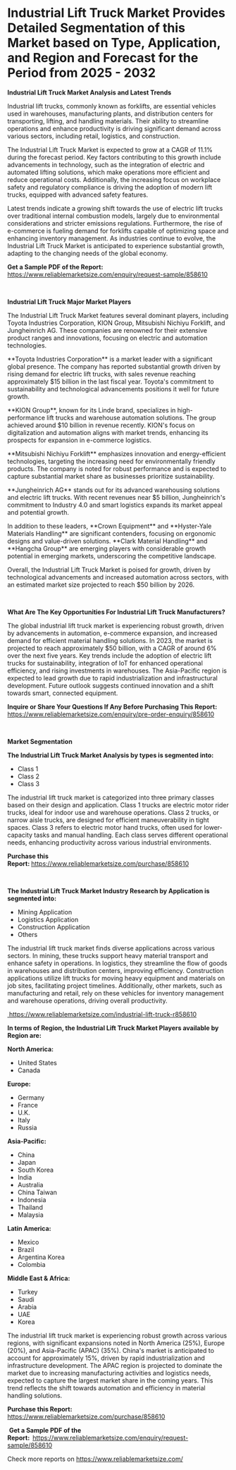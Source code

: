 <p><h1>Industrial Lift Truck Market Provides Detailed Segmentation of this Market based on Type, Application, and Region and Forecast for the Period from 2025 - 2032</h1></p><p><strong>Industrial Lift Truck Market Analysis and Latest Trends</strong></p>
<p><p>Industrial lift trucks, commonly known as forklifts, are essential vehicles used in warehouses, manufacturing plants, and distribution centers for transporting, lifting, and handling materials. Their ability to streamline operations and enhance productivity is driving significant demand across various sectors, including retail, logistics, and construction.</p><p>The Industrial Lift Truck Market is expected to grow at a CAGR of 11.1% during the forecast period. Key factors contributing to this growth include advancements in technology, such as the integration of electric and automated lifting solutions, which make operations more efficient and reduce operational costs. Additionally, the increasing focus on workplace safety and regulatory compliance is driving the adoption of modern lift trucks, equipped with advanced safety features.</p><p>Latest trends indicate a growing shift towards the use of electric lift trucks over traditional internal combustion models, largely due to environmental considerations and stricter emissions regulations. Furthermore, the rise of e-commerce is fueling demand for forklifts capable of optimizing space and enhancing inventory management. As industries continue to evolve, the Industrial Lift Truck Market is anticipated to experience substantial growth, adapting to the changing needs of the global economy.</p></p>
<p><strong>Get a Sample PDF of the Report:&nbsp;</strong> <a href="https://www.reliablemarketsize.com/enquiry/request-sample/858610?utm_campaign=2640&utm_medium=2&utm_source=Github&utm_content=ia&utm_term=08042025&utm_id=industrial-lift-truck">https://www.reliablemarketsize.com/enquiry/request-sample/858610</a></p>
<p>&nbsp;</p>
<p><strong>Industrial Lift Truck Major Market Players</strong></p>
<p><p>The Industrial Lift Truck Market features several dominant players, including Toyota Industries Corporation, KION Group, Mitsubishi Nichiyu Forklift, and Jungheinrich AG. These companies are renowned for their extensive product ranges and innovations, focusing on electric and automation technologies.</p><p>**Toyota Industries Corporation** is a market leader with a significant global presence. The company has reported substantial growth driven by rising demand for electric lift trucks, with sales revenue reaching approximately $15 billion in the last fiscal year. Toyota's commitment to sustainability and technological advancements positions it well for future growth.</p><p>**KION Group**, known for its Linde brand, specializes in high-performance lift trucks and warehouse automation solutions. The group achieved around $10 billion in revenue recently. KION's focus on digitalization and automation aligns with market trends, enhancing its prospects for expansion in e-commerce logistics.</p><p>**Mitsubishi Nichiyu Forklift** emphasizes innovation and energy-efficient technologies, targeting the increasing need for environmentally friendly products. The company is noted for robust performance and is expected to capture substantial market share as businesses prioritize sustainability.</p><p>**Jungheinrich AG** stands out for its advanced warehousing solutions and electric lift trucks. With recent revenues near $5 billion, Jungheinrich's commitment to Industry 4.0 and smart logistics expands its market appeal and potential growth.</p><p>In addition to these leaders, **Crown Equipment** and **Hyster-Yale Materials Handling** are significant contenders, focusing on ergonomic designs and value-driven solutions. **Clark Material Handling** and **Hangcha Group** are emerging players with considerable growth potential in emerging markets, underscoring the competitive landscape.</p><p>Overall, the Industrial Lift Truck Market is poised for growth, driven by technological advancements and increased automation across sectors, with an estimated market size projected to reach $50 billion by 2026.</p></p>
<p>&nbsp;</p>
<p><strong>What Are The Key Opportunities For Industrial Lift Truck Manufacturers?</strong></p>
<p><p>The global industrial lift truck market is experiencing robust growth, driven by advancements in automation, e-commerce expansion, and increased demand for efficient material handling solutions. In 2023, the market is projected to reach approximately $50 billion, with a CAGR of around 6% over the next five years. Key trends include the adoption of electric lift trucks for sustainability, integration of IoT for enhanced operational efficiency, and rising investments in warehouses. The Asia-Pacific region is expected to lead growth due to rapid industrialization and infrastructural development. Future outlook suggests continued innovation and a shift towards smart, connected equipment.</p></p>
<p><strong>Inquire or Share Your Questions If Any Before Purchasing This Report:</strong> <a href="https://www.reliablemarketsize.com/enquiry/pre-order-enquiry/858610?utm_campaign=2640&utm_medium=2&utm_source=Github&utm_content=ia&utm_term=08042025&utm_id=industrial-lift-truck">https://www.reliablemarketsize.com/enquiry/pre-order-enquiry/858610</a></p>
<p>&nbsp;</p>
<p><strong>Market Segmentation</strong></p>
<p><strong>The Industrial Lift Truck Market Analysis by types is segmented into:</strong></p>
<p><ul><li>Class 1</li><li>Class 2</li><li>Class 3</li></ul></p>
<p><p>The industrial lift truck market is categorized into three primary classes based on their design and application. Class 1 trucks are electric motor rider trucks, ideal for indoor use and warehouse operations. Class 2 trucks, or narrow aisle trucks, are designed for efficient maneuverability in tight spaces. Class 3 refers to electric motor hand trucks, often used for lower-capacity tasks and manual handling. Each class serves different operational needs, enhancing productivity across various industrial environments.</p></p>
<p><strong>Purchase this Report:&nbsp;</strong><a href="https://www.reliablemarketsize.com/purchase/858610?utm_campaign=2640&utm_medium=2&utm_source=Github&utm_content=ia&utm_term=08042025&utm_id=industrial-lift-truck">https://www.reliablemarketsize.com/purchase/858610</a></p>
<p>&nbsp;</p>
<p><strong>The Industrial Lift Truck Market Industry Research by Application is segmented into:</strong></p>
<p><ul><li>Mining Application</li><li>Logistics Application</li><li>Construction Application</li><li>Others</li></ul></p>
<p><p>The industrial lift truck market finds diverse applications across various sectors. In mining, these trucks support heavy material transport and enhance safety in operations. In logistics, they streamline the flow of goods in warehouses and distribution centers, improving efficiency. Construction applications utilize lift trucks for moving heavy equipment and materials on job sites, facilitating project timelines. Additionally, other markets, such as manufacturing and retail, rely on these vehicles for inventory management and warehouse operations, driving overall productivity.</p></p>
<p><a href="https://www.reliablemarketsize.com/industrial-lift-truck-r858610?utm_campaign=2640&utm_medium=2&utm_source=Github&utm_content=ia&utm_term=08042025&utm_id=industrial-lift-truck">&nbsp;https://www.reliablemarketsize.com/industrial-lift-truck-r858610</a></p>
<p><strong>In terms of Region, the Industrial Lift Truck Market Players available by Region are:</strong></p>
<p>
    <p> <strong> North America: </strong>
        <ul>
            <li>United States</li>
            <li>Canada</li>
        </ul>
        </p> 
    <p> <strong> Europe: </strong>
        <ul>
            <li>Germany</li>
            <li>France</li>
            <li>U.K.</li>
            <li>Italy</li>
            <li>Russia</li>
        </ul>
        </p> 
    <p> <strong> Asia-Pacific: </strong>
        <ul>
            <li>China</li>
            <li>Japan</li>
            <li>South Korea</li>
            <li>India</li>
            <li>Australia</li>
            <li>China Taiwan</li>
            <li>Indonesia</li>
            <li>Thailand</li>
            <li>Malaysia</li>
        </ul>
        </p> 
    <p> <strong> Latin America: </strong>
        <ul>
            <li>Mexico</li>
            <li>Brazil</li>
            <li>Argentina Korea</li>
            <li>Colombia</li>
        </ul>
        </p> 
    <p> <strong> Middle East & Africa: </strong>
        <ul>
            <li>Turkey</li>
            <li>Saudi</li>
            <li>Arabia</li>
            <li>UAE</li>
            <li>Korea</li>
        </ul>
    </p>
    </p>
<p><p>The industrial lift truck market is experiencing robust growth across various regions, with significant expansions noted in North America (25%), Europe (20%), and Asia-Pacific (APAC) (35%). China's market is anticipated to account for approximately 15%, driven by rapid industrialization and infrastructure development. The APAC region is projected to dominate the market due to increasing manufacturing activities and logistics needs, expected to capture the largest market share in the coming years. This trend reflects the shift towards automation and efficiency in material handling solutions.</p></p>
<p><strong>Purchase this Report: </strong><a href="https://www.reliablemarketsize.com/purchase/858610?utm_campaign=2640&utm_medium=2&utm_source=Github&utm_content=ia&utm_term=08042025&utm_id=industrial-lift-truck">https://www.reliablemarketsize.com/purchase/858610</a></p>
<p>&nbsp;<strong>Get a Sample PDF of the Report:&nbsp;&nbsp;</strong><a href="https://www.reliablemarketsize.com/enquiry/request-sample/858610?utm_campaign=2640&utm_medium=2&utm_source=Github&utm_content=ia&utm_term=08042025&utm_id=industrial-lift-truck">https://www.reliablemarketsize.com/enquiry/request-sample/858610</a></p>
<p><strong></strong></p>
<p>Check more reports on <a href="https://www.reliablemarketsize.com/?utm_campaign=2640&utm_medium=2&utm_source=Github&utm_content=ia&utm_term=08042025&utm_id=industrial-lift-truck">https://www.reliablemarketsize.com/</a></p>